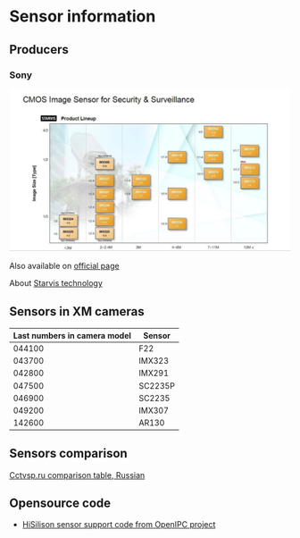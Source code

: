 # Sensor information

## Producers

### Sony

![Sensor diagram](sensors/sony_sensors.jpg?raw=true)

Also available on [official page](https://www.sony-semicon.co.jp/e/products/IS/security/product.html)

About [Starvis technology](https://www.sony-semicon.co.jp/e/products/IS/security/technology.html)

## Sensors in XM cameras

| Last numbers in camera model | Sensor  |
| ---------------------------- | ------- |
| 044100                       | F22     |
| 043700                       | IMX323  |
| 042800                       | IMX291  |
| 047500                       | SC2235P |
| 046900                       | SC2235  |
| 049200                       | IMX307  |
| 142600                       | AR130   |

## Sensors comparison

[Cctvsp.ru comparison table, Russian](https://www.cctvsp.ru/articles/obzor-i-sravnenie-matrits-dlya-kamer-videonablyudeniya)

## Opensource code

- [HiSilison sensor support code from OpenIPC project](https://github.com/ZigFisher/Glutinium/tree/master/hisi-sensors/src)
